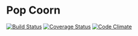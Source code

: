 # Pop Coorn

[![Build Status](https://travis-ci.org/shinosakarb/popcoorn.svg?branch=master)](https://travis-ci.org/shinosakarb/popcoorn)
[![Coverage Status](https://coveralls.io/repos/shinosakarb/popcoorn/badge.svg?branch=master&service=github)](https://coveralls.io/github/shinosakarb/popcoorn?branch=master)
[![Code Climate](https://codeclimate.com/github/shinosakarb/popcoorn/badges/gpa.svg)](https://codeclimate.com/github/shinosakarb/popcoorn)
